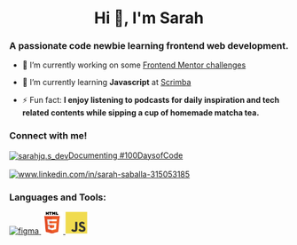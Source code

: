 <h1 align="center">Hi 👋, I'm Sarah</h1>
<h3 align="center">A passionate code newbie learning frontend web development.</h3>

- 🔭 I’m currently working on some [Frontend Mentor challenges](https://www.frontendmentor.io/challenges)

- 🌱 I’m currently learning **Javascript** at [Scrimba](https://scrimba.com/learn/learnjavascript)

- ⚡ Fun fact: **I enjoy listening to podcasts for daily inspiration and tech related contents while sipping a cup of homemade matcha tea.**

<h3 align="left">Connect with me!</h3>

<a href="https://instagram.com/sarahjq.s_dev" target="blank"><img align="center" src="https://raw.githubusercontent.com/rahuldkjain/github-profile-readme-generator/master/src/images/icons/Social/instagram.svg" alt="sarahjq.s_dev" height="30" width="40" />Documenting #100DaysofCode </a>
</p>  
<a href="https://www.linkedin.com/in/sarah-saballa-315053185" target="blank"><img align="center" src="https://raw.githubusercontent.com/rahuldkjain/github-profile-readme-generator/master/src/images/icons/Social/linked-in-alt.svg" alt="www.linkedin.com/in/sarah-saballa-315053185" height="30" width="40" /></a>
</p>

<p align="left">
</p>

<h3 align="left">Languages and Tools:</h3>
<p align="left"> <a href="https://www.figma.com/" target="_blank" rel="noreferrer"> <img src="https://www.vectorlogo.zone/logos/figma/figma-icon.svg" alt="figma" width="40" height="40"/> </a> <a href="https://www.w3.org/html/" target="_blank" rel="noreferrer"> <img src="https://raw.githubusercontent.com/devicons/devicon/master/icons/html5/html5-original-wordmark.svg" alt="html5" width="40" height="40"/> </a> <a href="https://developer.mozilla.org/en-US/docs/Web/JavaScript" target="_blank" rel="noreferrer"> <img src="https://raw.githubusercontent.com/devicons/devicon/master/icons/javascript/javascript-original.svg" alt="javascript" width="40" height="40"/> </a> </p>

